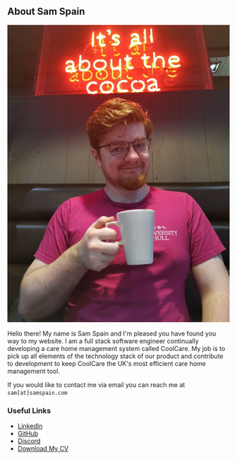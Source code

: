 ## About Sam Spain
![Image of Sam](https://github.com/sam-spain/sam-spain.github.io/blob/main/profile.jpg?raw=true)

Hello there! My name is Sam Spain and I'm pleased you have found you way to my website. I am a full stack software engineer continually developing a care home management system called CoolCare. My job is to pick up all elements of the technology stack of our product and contribute to development to keep CoolCare the UK's most efficient care home management tool.

If you would like to contact me via email you can reach me at `sam[at]samspain.com`

### Useful Links

- [LinkedIn](https://www.linkedin.com/in/samspain/)
- [GitHub](https://github.com/sam-spain)
- [Discord](https://discordapp.com/users/184321875256672256/)
- [Download My CV](https://github.com/sam-spain/sam-spain.github.io/raw/main/sam-spain-software-engineer-cv.pdf)


